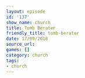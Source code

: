 ```yaml
---
layout: episode
id: '137'
show_name: church
title: Tomb Berater
friendly_title: tomb-berater
date: 17/09/2018
source_url: 
games: []
category: church
tags:
- church
---
```

